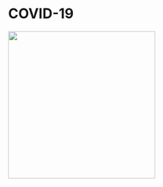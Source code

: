 # COVID-19
<img src="https://static.toiimg.com/thumb/msid-74688799,imgsize-140514,width-400,resizemode-4/74688799.jpg" width="300" height="300">
